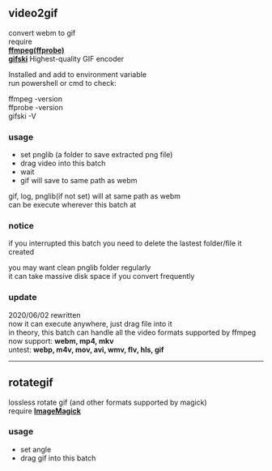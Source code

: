 ## video2gif
convert webm to gif  
require  
[**ffmpeg(ffprobe)**](https://ffmpeg.zeranoe.com/builds/)  
[**gifski**](https://gif.ski/) Highest-quality GIF encoder  


Installed and add to environment variable  
run powershell or cmd to check:  

ffmpeg -version  
ffprobe -version  
gifski -V  

### usage
* set pnglib (a folder to save extracted png file)
* drag video into this batch
* wait
* gif will save to same path as webm

gif, log, pnglib(if not set) will at same path as webm  
can be execute wherever this batch at

### notice
if you interrupted this batch 
you need to delete the lastest folder/file it created  

you may want clean pnglib folder regularly  
it can take massive disk space if you convert frequently  

### update
2020/06/02 rewritten  
now it can execute anywhere, just drag file into it  
in theory, this batch can handle all the video formats supported by ffmpeg  
now support: **webm, mp4, mkv**  
untest: **webp, m4v, mov, avi, wmv, flv, hls, gif**

---

## rotategif
lossless rotate gif (and other formats supported by magick)  
require [**ImageMagick**](https://imagemagick.org/script/download.php)

### usage
* set angle
* drag gif into this batch

